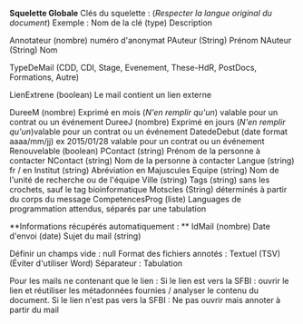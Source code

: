 **Squelette Globale**
Clés du squelette : (*Respecter la langue original du document*)
Exemple : Nom de la clé (type) Description

Annotateur (nombre) numéro d'anonymat
PAuteur (String) Prénom 
NAuteur  (String) Nom 

TypeDeMail (CDD, CDI, Stage, Evenement, These-HdR, PostDocs, Formations, Autre)

LienExtrene (boolean) Le mail contient un lien externe

DureeM (nombre) Exprimé en mois (*N'en remplir qu'un*) valable pour un contrat ou un événement
DureeJ (nombre) Exprimé en jours (*N'en remplir qu'un*)valable pour un contrat ou un événement
DatedeDebut (date format aaaa/mm/jj) ex 2015/01/28 valable pour un contrat ou un événement
Renouvelable (boolean) 
PContact (string) Prénom de la personne à contacter
NContact (string) Nom de la personne à contacter
Langue (string) fr / en 
Institut (string) Abréviation en Majuscules
Equipe  (string) Nom de l'unité de recherche ou de l'équipe
Ville (string) 
Tags (string) sans les crochets, sauf le tag bioinformatique
Motscles (String) déterminés à partir du corps du message
CompetencesProg (liste) Languages de programmation attendus, séparés par une tabulation


**Informations récupérés automatiquement : **
IdMail (nombre)
Date d'envoi (date) 
Sujet du mail (string)



Définir un champs vide : null 
Format des fichiers annotés : 
Textuel (TSV) (Éviter d'utiliser Word)
Séparateur : Tabulation


Pour les mails ne contenant que le lien : 
Si le lien est vers la SFBI : ouvrir le lien et réutiliser les métadonnées fournies / analyser le contenu du document.
Si le lien n'est pas vers la SFBI : Ne pas ouvrir mais annoter à partir du mail

